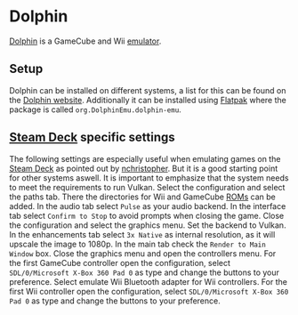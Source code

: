# Dolphin

[Dolphin](https://dolphin-emu.org/) is a GameCube and Wii
[emulator](./emulators.md).

## Setup

Dolphin can be installed on different systems, a list for this can be found on
the [Dolphin website](https://dolphin-emu.org/download/).
Additionally it can be installed using [Flatpak](../linux/flatpak.md) where the
package is called `org.DolphinEmu.dolphin-emu`.

## [Steam Deck](./steam.md#steam-deck) specific settings

The following settings are especially useful when emulating games on the
[Steam Deck](./steam.md#steam-deck) as pointed out by
[nchristopher](https://github.com/nchristopher/steamdeck-emulation/blob/main/emulators/dolphin.md).
But it is a good starting point for other systems aswell.
It is important to emphasize that the system needs to meet the requirements to
run Vulkan.
Select the configuration and select the paths tab.
There the directories for Wii and GameCube [ROMs](./emulators.md) can be added.
In the audio tab select `Pulse` as your audio backend.
In the interface tab select `Confirm to Stop` to avoid prompts when closing the
game.
Close the configuration and select the graphics menu.
Set the backend to Vulkan.
In the enhancements tab select `3x Native` as internal resolution, as it will
upscale the image to 1080p.
In the main tab check the `Render to Main Window` box.
Close the graphics menu and open the controllers menu.
For the first GameCube controller open the configuration, select
`SDL/0/Microsoft X-Box 360 Pad 0` as type and change the buttons to your
preference.
Select emulate Wii Bluetooth adapter for Wii controllers.
For the first Wii controller open the configuration, select
`SDL/0/Microsoft X-Box 360 Pad 0` as type and change the buttons to your
preference.
